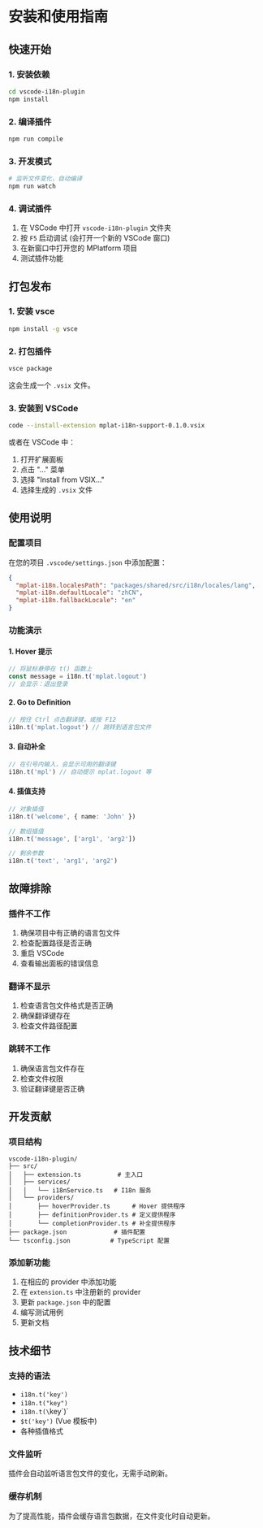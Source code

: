 # 安装和使用指南

## 快速开始

### 1. 安装依赖

```bash
cd vscode-i18n-plugin
npm install
```

### 2. 编译插件

```bash
npm run compile
```

### 3. 开发模式

```bash
# 监听文件变化，自动编译
npm run watch
```

### 4. 调试插件

1. 在 VSCode 中打开 `vscode-i18n-plugin` 文件夹
2. 按 `F5` 启动调试 (会打开一个新的 VSCode 窗口)
3. 在新窗口中打开您的 MPlatform 项目
4. 测试插件功能

## 打包发布

### 1. 安装 vsce

```bash
npm install -g vsce
```

### 2. 打包插件

```bash
vsce package
```

这会生成一个 `.vsix` 文件。

### 3. 安装到 VSCode

```bash
code --install-extension mplat-i18n-support-0.1.0.vsix
```

或者在 VSCode 中：
1. 打开扩展面板
2. 点击 "..." 菜单
3. 选择 "Install from VSIX..."
4. 选择生成的 `.vsix` 文件

## 使用说明

### 配置项目

在您的项目 `.vscode/settings.json` 中添加配置：

```json
{
  "mplat-i18n.localesPath": "packages/shared/src/i18n/locales/lang",
  "mplat-i18n.defaultLocale": "zhCN",
  "mplat-i18n.fallbackLocale": "en"
}
```

### 功能演示

#### 1. Hover 提示
```typescript
// 将鼠标悬停在 t() 函数上
const message = i18n.t('mplat.logout')
// 会显示：退出登录
```

#### 2. Go to Definition
```typescript
// 按住 Ctrl 点击翻译键，或按 F12
i18n.t('mplat.logout') // 跳转到语言包文件
```

#### 3. 自动补全
```typescript
// 在引号内输入，会显示可用的翻译键
i18n.t('mpl') // 自动提示 mplat.logout 等
```

#### 4. 插值支持
```typescript
// 对象插值
i18n.t('welcome', { name: 'John' })

// 数组插值
i18n.t('message', ['arg1', 'arg2'])

// 剩余参数
i18n.t('text', 'arg1', 'arg2')
```

## 故障排除

### 插件不工作

1. 确保项目中有正确的语言包文件
2. 检查配置路径是否正确
3. 重启 VSCode
4. 查看输出面板的错误信息

### 翻译不显示

1. 检查语言包文件格式是否正确
2. 确保翻译键存在
3. 检查文件路径配置

### 跳转不工作

1. 确保语言包文件存在
2. 检查文件权限
3. 验证翻译键是否正确

## 开发贡献

### 项目结构

```
vscode-i18n-plugin/
├── src/
│   ├── extension.ts          # 主入口
│   ├── services/
│   │   └── i18nService.ts   # I18n 服务
│   └── providers/
│       ├── hoverProvider.ts      # Hover 提供程序
│       ├── definitionProvider.ts # 定义提供程序
│       └── completionProvider.ts # 补全提供程序
├── package.json             # 插件配置
└── tsconfig.json           # TypeScript 配置
```

### 添加新功能

1. 在相应的 provider 中添加功能
2. 在 `extension.ts` 中注册新的 provider
3. 更新 `package.json` 中的配置
4. 编写测试用例
5. 更新文档

## 技术细节

### 支持的语法

- `i18n.t('key')`
- `i18n.t("key")`
- `i18n.t(\`key\`)`
- `$t('key')` (Vue 模板中)
- 各种插值格式

### 文件监听

插件会自动监听语言包文件的变化，无需手动刷新。

### 缓存机制

为了提高性能，插件会缓存语言包数据，在文件变化时自动更新。
